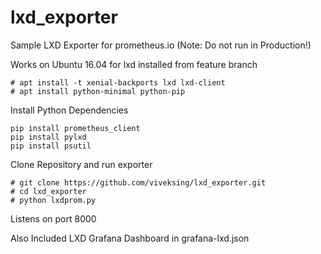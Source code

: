 # lxd_exporter
Sample LXD Exporter for prometheus.io (Note: Do not run in Production!)

Works on Ubuntu 16.04 for lxd installed from feature branch
~~~
# apt install -t xenial-backports lxd lxd-client
# apt install python-minimal python-pip
~~~

Install Python Dependencies
~~~
pip install prometheus_client
pip install pylxd
pip install psutil
~~~

Clone Repository and run exporter
~~~
# git clone https://github.com/viveksing/lxd_exporter.git
# cd lxd_exporter
# python lxdprom.py
~~~

Listens on port 8000

Also Included LXD Grafana Dashboard in grafana-lxd.json 
